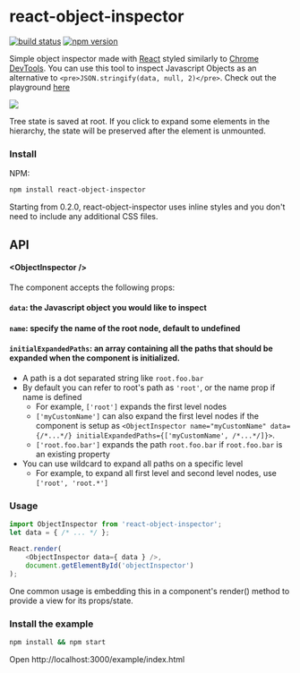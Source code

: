 react-object-inspector
=====================

[![build status](https://img.shields.io/travis/xyc/react-object-inspector/master.svg?style=flat-square)](https://travis-ci.org/xyc/react-object-inspector)
[![npm version](https://img.shields.io/npm/v/react-object-inspector.svg?style=flat-square)](https://www.npmjs.com/package/react-object-inspector)

Simple object inspector made with [React](http://facebook.github.io/react/) styled similarly to [Chrome DevTools](https://developer.chrome.com/devtools). You can use this tool to inspect Javascript Objects as an alternative to `<pre>JSON.stringify(data, null, 2)</pre>`. Check out the playground [here](http://xyc.github.io/react-object-inspector/)

![](http://xyc.github.io/react-object-inspector/screenshot.png)

Tree state is saved at root. If you click to expand some elements in the hierarchy, the state will be preserved after the element is unmounted.

### Install

NPM:
```sh
npm install react-object-inspector
```

Starting from 0.2.0, react-object-inspector uses inline styles and you don't need to include any additional CSS files.

## API
#### &lt;ObjectInspector />
The component accepts the following props:
#### `data`: the Javascript object you would like to inspect

#### `name`: specify the name of the root node, default to undefined

#### `initialExpandedPaths`: an array containing all the paths that should be expanded when the component is initialized.
- A path is a dot separated string like `root.foo.bar`
- By default you can refer to root's path as `'root'`, or the name prop if name is defined
  - For example, `['root']` expands the first level nodes
  - `['myCustomName']` can also expand the first level nodes if the component is setup as `<ObjectInspector name="myCustomName" data={/*...*/} initialExpandedPaths={['myCustomName', /*...*/]}>`.
  - `['root.foo.bar']` expands the path `root.foo.bar` if `root.foo.bar` is an existing property
- You can use wildcard to expand all paths on a specific level
  - For example, to expand all first level and second level nodes, use `['root', 'root.*']`


### Usage
```js
import ObjectInspector from 'react-object-inspector';
let data = { /* ... */ };

React.render(
    <ObjectInspector data={ data } />,
    document.getElementById('objectInspector')
);
```
One common usage is embedding this in a component's render() method to provide a view for its props/state.

### Install the example
```sh
npm install && npm start
```
Open http://localhost:3000/example/index.html
